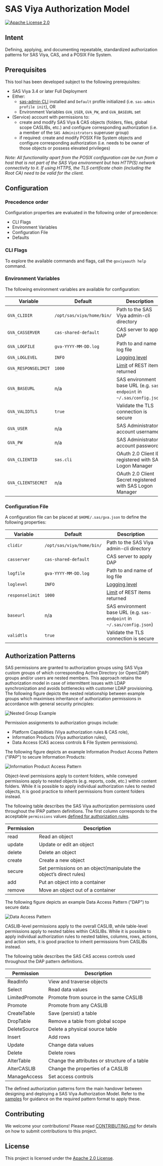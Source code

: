 # SAS Viya Authorization Model
[![Apache License 2.0](https://img.shields.io/badge/license-Apache%202-blue)](http://www.apache.org/licenses/)
## Intent
Defining, applying, and documenting repeatable, standardized authorization patterns for SAS Viya, CAS, and a POSIX File System.
## Prerequisites
This tool has been developed subject to the following prerequisites:
- SAS Viya 3.4 or later Full Deployment
- Either:
  - [sas-admin CLI](https://support.sas.com/downloads/package.htm?pid=2133) installed and `Default` profile initialized (i.e. `sas-admin profile init`), OR
  - Environment Variables `GVA_USER`, `GVA_PW`, and `GVA_BASEURL` set
- (Service) account with permissions to:
  - create and modify SAS Viya & CAS objects (folders, files, global scope CASLIBs, etc.) and configure corresponding authorization (i.e. a member of the `SAS Administrators` superuser group)
  - if required: create and modify POSIX File System objects and configure corresponding authorization (i.e. needs to be owner of those objects or possess elevated privileges)

_Note: All functionality apart from the POSIX configuration can be run from a host that is not part of the SAS Viya environment but has HTTP(S) network connectivity to it. If using HTTPS, the TLS certificate chain (including the Root CA) need to be valid for the client._
## Configuration
### Precedence order
Configuration properties are evaluated in the following order of precedence:
- CLI Flags
- Environment Variables
- Configuration File
- Defaults
### CLI Flags
To explore the available commands and flags, call the `goviyaauth help` command.
### Environment Variables
The following environment variables are available for configuration:

|Variable|Default|Description|
|---|---|--|
|`GVA_CLIDIR`|`/opt/sas/viya/home/bin/`|Path to the SAS Viya admin-cli directory|
|`GVA_CASSERVER`|`cas-shared-default`|CAS server to apply DAP|
|`GVA_LOGFILE`|`gva-YYYY-MM-DD.log`|Path to and name of log file|
|`GVA_LOGLEVEL`|`INFO`|[Logging level](https://godoc.org/go.uber.org/zap/zapcore#Level)|
|`GVA_RESPONSELIMIT`|`1000`|[Limit](https://developer.sas.com/apis/rest/#pagination) of REST items returned|
|`GVA_BASEURL`|n/a|SAS environment base URL (e.g. `sas-endpoint` in `~/.sas/config.json`)|
|`GVA_VALIDTLS`|`true`|Validate the TLS connection is secure|
|`GVA_USER`|n/a|SAS Administrator account username|
|`GVA_PW`|n/a|SAS Administrator account password|
|`GVA_CLIENTID`|`sas.cli`|OAuth 2.0 Client ID registered with SAS Logon Manager|
|`GVA_CLIENTSECRET`|n/a|OAuth 2.0 Client Secret registered with SAS Logon Manager|
### Configuration File
A configuration file can be placed at `$HOME/.sas/gva.json` to define the following properties:

|Variable|Default|Description|
|---|---|--|
|`clidir`|`/opt/sas/viya/home/bin/`|Path to the SAS Viya admin-cli directory|
|`casserver`|`cas-shared-default`|CAS server to apply DAP|
|`logfile`|`gva-YYYY-MM-DD.log`|Path to and name of log file|
|`loglevel`|`INFO`|[Logging level](https://godoc.org/go.uber.org/zap/zapcore#Level)|
|`responselimit`|`1000`|[Limit](https://developer.sas.com/apis/rest/#pagination) of REST items returned|
|`baseurl`|n/a|SAS environment base URL (e.g. `sas-endpoint` in `~/.sas/config.json`)|
|`validtls`|`true`|Validate the TLS connection is secure|
## Authorization Patterns
SAS permissions are granted to authorization groups using SAS Viya custom groups of which corresponding Active Directory (or OpenLDAP) groups and/or users are nested members. This approach retains the authorization model in case of intermittent issues with LDAP synchronization and avoids bottlenecks with customer LDAP provisioning. The following figure depicts the nested relationship between example groups which maximises inheritance of authorization permissions in accordance with general security principles:

![Nested Group Example](img/001.png "Nested Group Example")

Permission assignments to authorization groups include:
- Platform Capabilities (Viya authorization rules & CAS role),
- Information Products (Viya authorization rules),
- Data Access (CAS access controls & File System permissions).

The following figure depicts an example Information Product Access Pattern ("IPAP") to secure Information Products:

![Information Product Access Pattern](img/002.png "Information Product Access Pattern")

Object-level permissions apply to content folders, while conveyed permissions apply to nested objects (e.g. reports, code, etc.) within content folders. While it is possible to apply individual authorization rules to nested objects, it is good practice to inherit permissions from content folders instead.

The following table describes the SAS Viya authorization permissions used throughout the IPAP pattern definitions. The first column corresponds to the acceptable `permissions` values [defined for authorization rules](https://developer.sas.com/apis/rest/CoreServices/#schemaauthorizationrule).

|Permission|Description|
|---|---|
|read|Read an object|
|update|Update or edit an object|
|delete|Delete an object|
|create|Create a new object|
|secure|Set permissions on an object(manipulate the object’s direct rules)|
|add|Put an object into a container|
|remove|Move an object out of a container|

The following figure depicts an example Data Access Pattern ("DAP") to secure data:

![Data Access Pattern](img/003.png "Data Access Pattern")

CASLIB-level permissions apply to the overall CASLIB, while table-level permissions apply to nested tables within CASLIBs. While it is possible to apply individual authorization rules to nested tables, columns, rows, actions, and action sets, it is good practice to inherit permissions from CASLIBs instead.

The following table describes the SAS CAS access controls used throughout the DAP pattern definitions.

|Permission|Description|
|---|---|
|ReadInfo|View and traverse objects|
|Select|Read data values|
|LimitedPromote|Promote from source in the same CASLIB|
|Promote|Promote from any CASLIB|
|CreateTable|Save (persist) a table|
|DropTable|Remove a table from global scope|
|DeleteSource|Delete a physical source table|
|Insert|Add rows|
|Update|Change data values|
|Delete|Delete rows|
|AlterTable|Change the attributes or structure of a table|
|AlterCASLIB|Change the properties of a CASLIB|
|ManageAccess|Set access controls|

The defined authorization patterns form the main handover between designing and deploying a SAS Viya Authorization Model. Refer to the [samples](sample/) for guidance on the required pattern format to apply these.
## Contributing
We welcome your contributions! Please read [CONTRIBUTING.md](CONTRIBUTING.md) for details on how to submit contributions to this project.
## License
This project is licensed under the [Apache 2.0 License](LICENSE).